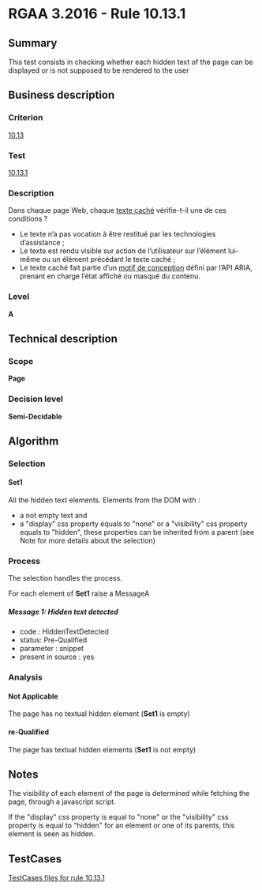 # RGAA 3.2016 - Rule 10.13.1

## Summary
This test consists in checking whether each hidden text of the page can
be displayed or is not supposed to be rendered to the user

## Business description

### Criterion
[10.13](http://references.modernisation.gouv.fr/rgaa-accessibilite/2016/criteres.html#crit-10-13)

### Test
[10.13.1](http://references.modernisation.gouv.fr/rgaa-accessibilite/2016/criteres.html#test-10-13-1)

### Description
<div lang="fr">Dans chaque page Web, chaque <a href="http://references.modernisation.gouv.fr/rgaa-accessibilite/glossaire.html#texte-cach">texte cach&#xE9;</a> v&#xE9;rifie-t-il une de ces conditions&nbsp;? <ul><li>Le texte n&#x2019;a pas vocation &#xE0; &#xEA;tre restitu&#xE9; par les technologies d&#x2019;assistance&nbsp;;</li> <li>Le texte est rendu visible sur action de l&#x2019;utilisateur sur l&#x2019;&#xE9;l&#xE9;ment lui-m&#xEA;me ou un &#xE9;l&#xE9;ment pr&#xE9;c&#xE9;dant le texte cach&#xE9;&nbsp;;</li> <li>Le texte cach&#xE9; fait partie d&#x2019;un <a href="http://references.modernisation.gouv.fr/rgaa-accessibilite/glossaire.html#motif-de-conception">motif de conception</a> d&#xE9;fini par l&#x2019;API ARIA, prenant en charge l&#x2019;&#xE9;tat affich&#xE9; ou masqu&#xE9; du contenu.</li> </ul></div>

### Level
**A**

## Technical description

### Scope
**Page**

### Decision level
**Semi-Decidable**

## Algorithm

### Selection

#### Set1

All the hidden text elements. Elements from the DOM with :

-   a not empty text and
-   a "display" css property equals to "none" or a "visibility" css
    property equals to "hidden", these properties can be inherited from
    a parent (see Note for more details about the selection)

### Process

The selection handles the process.

For each element of **Set1** raise a MessageA

##### Message 1: Hidden text detected

-   code : HiddenTextDetected
-   status: Pre-Qualified
-   parameter : snippet
-   present in source : yes

### Analysis

#### Not Applicable

The page has no textual hidden element (**Set1** is empty)

#### re-Qualified

The page has textual hidden elements (**Set1** is not empty)

## Notes

The visibility of each element of the page is determined while fetching
the page, through a javascript script.

If the "display" css property is equal to "none" or the "visibility" css
property is equal to "hidden" for an element or one of its parents, this
element is seen as hidden.



##  TestCases

[TestCases files for rule 10.13.1](https://github.com/Asqatasun/Asqatasun/tree/develop/rules/rules-rgaa3.2016/src/test/resources/testcases/rgaa32016/Rgaa32016Rule101301/)


